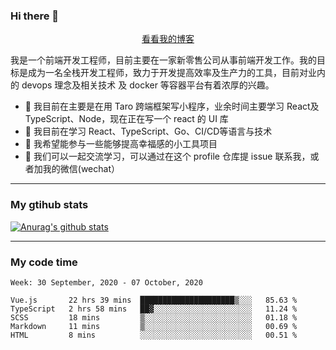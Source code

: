 ### Hi there 👋

<p align="center">
  <a href="https://real-jacket.github.io/">看看我的博客</a>
</p>

我是一个前端开发工程师，目前主要在一家新零售公司从事前端开发工作。我的目标是成为一名全栈开发工程师，致力于开发提高效率及生产力的工具，目前对业内的 devops 理念及相关技术 及 docker 等容器平台有着浓厚的兴趣。

- 🔭 我目前在主要是在用 Taro 跨端框架写小程序，业余时间主要学习 React及 TypeScript、Node，现在正在写一个 react 的 UI 库 
- 🌱 我目前在学习 React、TypeScript、Go、CI/CD等语言与技术
- 👯 我希望能参与一些能够提高幸福感的小工具项目
- 💬 我们可以一起交流学习，可以通过在这个 profile 仓库提 issue 联系我，或者加我的微信(wechat）

***

### My gtihub stats

[![Anurag's github stats](https://github-readme-stats.vercel.app/api?username=real-jacket)](https://github.com/anuraghazra/github-readme-stats)

***

### My code time

<!--START_SECTION:waka-->
```text
Week: 30 September, 2020 - 07 October, 2020

Vue.js       22 hrs 39 mins  █████████████████████▒░░░   85.63 % 
TypeScript   2 hrs 58 mins   ██▓░░░░░░░░░░░░░░░░░░░░░░   11.24 % 
SCSS         18 mins         ▒░░░░░░░░░░░░░░░░░░░░░░░░   01.18 % 
Markdown     11 mins         ▒░░░░░░░░░░░░░░░░░░░░░░░░   00.69 % 
HTML         8 mins          ░░░░░░░░░░░░░░░░░░░░░░░░░   00.51 % 
```
<!--END_SECTION:waka-->
